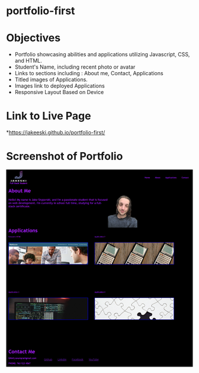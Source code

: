 # portfolio-first

# Objectives

- Portfolio showcasing abilities and applications utilizing Javascript, CSS, and HTML.
- Student's Name, including recent photo or avatar
- Links to sections including : About me, Contact, Applications
- Titled images of Applications.
- Images link to deployed Applications
- Responsive Layout Based on Device

# Link to Live Page

\*https://jakeeski.github.io/portfolio-first/

# Screenshot of Portfolio

![screenshot-of-portfolio](./assets/Images/portfolio-homework-screenshot.png)
